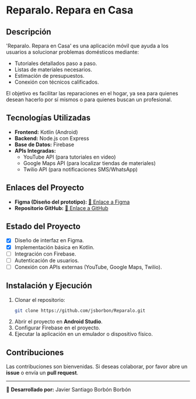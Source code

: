 # Reparalo. Repara en Casa

## Descripción
'Reparalo. Repara en Casa' es una aplicación móvil que ayuda a los usuarios a solucionar problemas domésticos mediante:
- Tutoriales detallados paso a paso.
- Listas de materiales necesarios.
- Estimación de presupuestos.
- Conexión con técnicos calificados.

El objetivo es facilitar las reparaciones en el hogar, ya sea para quienes desean hacerlo por sí mismos o para quienes buscan un profesional.

## Tecnologías Utilizadas
- **Frontend:** Kotlin (Android)
- **Backend:** Node.js con Express
- **Base de Datos:** Firebase
- **APIs Integradas:** 
  - YouTube API (para tutoriales en video)
  - Google Maps API (para localizar tiendas de materiales)
  - Twilio API (para notificaciones SMS/WhatsApp)

## Enlaces del Proyecto
- **Figma (Diseño del prototipo):** [🔗 Enlace a Figma](https://www.figma.com/)
- **Repositorio GitHub:** [🔗 Enlace a GitHub](https://github.com/jsborbon/Reparalo)

## Estado del Proyecto
- [x] Diseño de interfaz en Figma.
- [x] Implementación básica en Kotlin.
- [ ] Integración con Firebase.
- [ ] Autenticación de usuarios.
- [ ] Conexión con APIs externas (YouTube, Google Maps, Twilio).

## Instalación y Ejecución
1. Clonar el repositorio:
   ```bash
   git clone https://github.com/jsborbon/Reparalo.git
   ```
2. Abrir el proyecto en **Android Studio**.
3. Configurar Firebase en el proyecto.
4. Ejecutar la aplicación en un emulador o dispositivo físico.

## Contribuciones
Las contribuciones son bienvenidas. Si deseas colaborar, por favor abre un **issue** o envía un **pull request**.

---
📌 **Desarrollado por:** Javier Santiago Borbón Borbón
